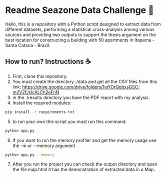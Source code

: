 # Readme Seazone Data Challenge 📜

Hello, this is a repository with a Python script designed to extract data from different datasets, performing a statistical cross-analysis among various sources and providing two outputs to support the thesis argument on the best location for constructing a building with 50 apartments in Itapema - Santa Cataria - Brazil.

## How to run? Instructions ☕️

1. First, clone this repository.
2. You must create the directory ./data and get all the CSV files from this link: https://drive.google.com/drive/folders/1ioYOrQobxsGSC-m2V2fJslcALCh2eFnN
3. in the ./results directory you have the PDF report with my analysis.
4. Install the required modules:

```bash
pip install -r requirements.txt
```

5. to run your own this script you must run this command:

```bash
python app.py
```

6. If you want to run the memory profiler and get the memory usage use the -m or --memory argument

```bash
python app.py --memory
```

7. After you run the project you can check the output directory and open the file map.html it has the demonstration of extracted data in a Map.
